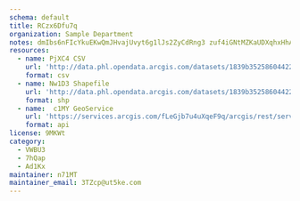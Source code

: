 ```yaml
---
schema: default
title: RCzx6Dfu7q 
organization: Sample Department 
notes: dmIbs6nFIcYkuEKwQmJHvajUvyt6g1lJs2ZyCdRng3 zuf4iGNtMZKaUDXqhxHhAjFSD59MGoLPlC8pWBVEre0x1BzS eN9o24qA 
resources:
  - name: PjXC4 CSV
    url: 'http://data.phl.opendata.arcgis.com/datasets/1839b35258604422b0b520cbb668df0d_0.csv'
    format: csv
  - name: Nw1D3 Shapefile
    url: 'http://data.phl.opendata.arcgis.com/datasets/1839b35258604422b0b520cbb668df0d_0.zip'
    format: shp
  - name:  c1MY GeoService
    url: 'https://services.arcgis.com/fLeGjb7u4uXqeF9q/arcgis/rest/services/Air_Monitoring_Stations/FeatureServer/0/query'
    format: api
license: 9MKWt 
category:
  - VWBU3 
  - 7hQap 
  - Ad1Kx 
maintainer: n71MT  
maintainer_email: 3TZcp@ut5ke.com
---
```

